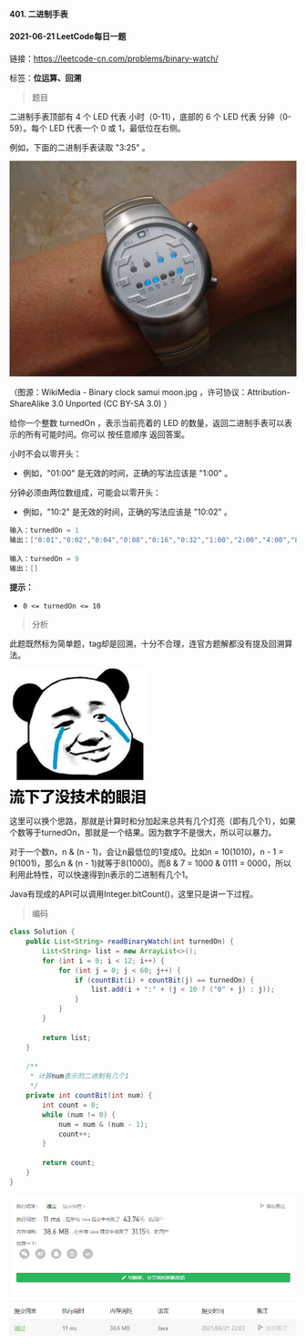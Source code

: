 #### 401. 二进制手表

#### 2021-06-21 LeetCode每日一题

链接：https://leetcode-cn.com/problems/binary-watch/

标签：**位运算、回溯**

> 题目

二进制手表顶部有 4 个 LED 代表 小时（0-11），底部的 6 个 LED 代表 分钟（0-59）。每个 LED 代表一个 0 或 1，最低位在右侧。

例如，下面的二进制手表读取 "3:25" 。

![img](401.二进制手表.assets/binary_clock_samui_moon.jpg)

（图源：WikiMedia - Binary clock samui moon.jpg ，许可协议：Attribution-ShareAlike 3.0 Unported (CC BY-SA 3.0) ）

给你一个整数 turnedOn ，表示当前亮着的 LED 的数量，返回二进制手表可以表示的所有可能时间。你可以 按任意顺序 返回答案。

小时不会以零开头：

- 例如，"01:00" 是无效的时间，正确的写法应该是 "1:00" 。

分钟必须由两位数组成，可能会以零开头：

- 例如，"10:2" 是无效的时间，正确的写法应该是 "10:02" 。

```java
输入：turnedOn = 1
输出：["0:01","0:02","0:04","0:08","0:16","0:32","1:00","2:00","4:00","8:00"]

输入：turnedOn = 9
输出：[]
```

**提示：**

- `0 <= turnedOn <= 10`

> 分析

此题既然标为简单题，tag却是回溯，十分不合理，连官方题解都没有提及回溯算法。

![img](401.二进制手表.assets/1EDF1FD4.jpg)

这里可以换个思路，那就是计算时和分加起来总共有几个灯亮（即有几个1），如果个数等于turnedOn，那就是一个结果。因为数字不是很大，所以可以暴力。

对于一个数n，n & (n - 1)，会让n最低位的1变成0。比如n = 10(1010)，n - 1 = 9(1001)，那么n & (n - 1)就等于8(1000)。而8 & 7 = 1000 & 0111 = 0000，所以利用此特性，可以快速得到n表示的二进制有几个1。

Java有现成的API可以调用Integer.bitCount()，这里只是讲一下过程。

> 编码

```java
class Solution {
    public List<String> readBinaryWatch(int turnedOn) {
        List<String> list = new ArrayList<>();
        for (int i = 0; i < 12; i++) {
            for (int j = 0; j < 60; j++) {
                if (countBit(i) + countBit(j) == turnedOn) {
                    list.add(i + ":" + (j < 10 ? ("0" + j) : j));
                }
            }
        }

        return list;
    }

    /**
     * 计算num表示的二进制有几个1
     */
    private int countBit(int num) {
        int count = 0;
        while (num != 0) {
            num = num & (num - 1);
            count++;
        }

        return count;
    }
}
```

![image-20210621220328323](401.二进制手表.assets/image-20210621220328323.png)